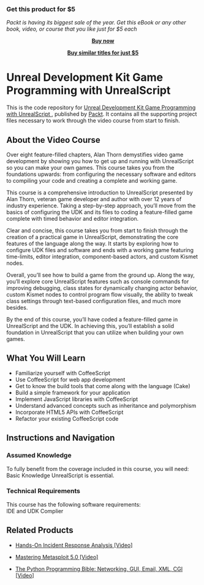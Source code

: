 
### Get this product for $5

<i>Packt is having its biggest sale of the year. Get this eBook or any other book, video, or course that you like just for $5 each</i>


<b><p align='center'>[Buy now](https://packt.link/9781849696326)</p></b>


<b><p align='center'>[Buy similar titles for just $5](https://subscription.packtpub.com/search)</p></b>


# Unreal Development Kit Game Programming with UnrealScript 
This is the code repository for [Unreal Development Kit Game Programming with UnrealScript ](https://www.packtpub.com/web-development/building-application-coffeescript-video?utm_source=github&utm_medium=repository&utm_campaign=9781783283675), published by [Packt](https://www.packtpub.com/?utm_source=github). It contains all the supporting project files necessary to work through the video course from start to finish.
## About the Video Course
Over eight feature-filled chapters, Alan Thorn demystifies video game development by showing you how to get up and running with UnrealScript so you can make your own games. This course takes you from the foundations upwards: from configuring the necessary software and editors to compiling your code and creating a complete and working game.

This course is a comprehensive introduction to UnrealScript presented by Alan Thorn, veteran game developer and author with over 12 years of industry experience. Taking a step-by-step approach, you’ll move from the basics of configuring the UDK and its files to coding a feature-filled game complete with timed behavior and editor integration.

Clear and concise, this course takes you from start to finish through the creation of a practical game in UnrealScript, demonstrating the core features of the language along the way. It starts by exploring how to configure UDK files and software and ends with a working game featuring time-limits, editor integration, component-based actors, and custom Kismet nodes.

Overall, you’ll see how to build a game from the ground up. Along the way, you’ll explore core UnrealScript features such as console commands for improving debugging, class states for dynamically changing actor behavior, custom Kismet nodes to control program flow visually, the ability to tweak class settings through text-based configuration files, and much more besides.

By the end of this course, you’ll have coded a feature-filled game in UnrealScript and the UDK. In achieving this, you’ll establish a solid foundation in UnrealScript that you can utilize when building your own games.

<H2>What You Will Learn</H2>
<DIV class=book-info-will-learn-text>
<UL>
<LI>Familiarize yourself with CoffeeScript 
<LI>Use CoffeeScript for web app development 
<LI>Get to know the build tools that come along with the language (Cake) 
<LI>Build a simple framework for your application 
<LI>Implement JavaScript libraries with CoffeeScript 
<LI>Understand advanced concepts such as inheritance and polymorphism 
<LI>Incorporate HTML5 APIs with CoffeeScript 
<LI>Refactor your existing CoffeeScript code </LI></UL></DIV>

## Instructions and Navigation
### Assumed Knowledge
To fully benefit from the coverage included in this course, you will need:<br/>
Basic Knowledge UnrealScript is essential.
### Technical Requirements
This course has the following software requirements:<br/>
IDE and UDK Complier


## Related Products
* [Hands-On Incident Response Analysis [Video]](https://www.packtpub.com/networking-and-servers/hands-incident-response-analysis-video?utm_source=github&utm_medium=repository&utm_campaign=9781838552046)

* [Mastering Metasploit 5.0 [Video]](https://www.packtpub.com/networking-and-servers/mastering-metasploit-50-video?utm_source=github&utm_medium=repository&utm_campaign=9781838551544)

* [The Python Programming Bible: Networking, GUI, Email, XML, CGI [Video]](https://www.packtpub.com/application-development/python-programming-bible-networking-gui-email-xml-cgi-video?utm_source=github&utm_medium=repository&utm_campaign=9781838559960)

